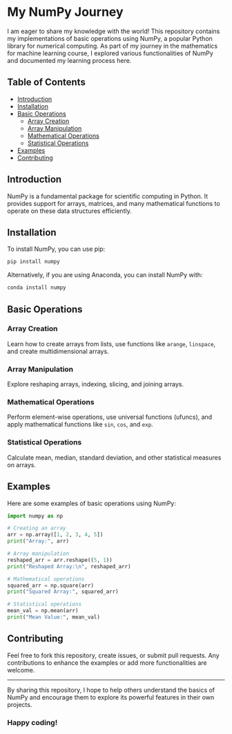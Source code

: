 # My NumPy Journey

I am eager to share my knowledge with the world! This repository contains my implementations of basic operations using NumPy, a popular Python library for numerical computing. As part of my journey in the mathematics for machine learning course, I explored various functionalities of NumPy and documented my learning process here.

## Table of Contents

- [Introduction](#introduction)
- [Installation](#installation)
- [Basic Operations](#basic-operations)
  - [Array Creation](#array-creation)
  - [Array Manipulation](#array-manipulation)
  - [Mathematical Operations](#mathematical-operations)
  - [Statistical Operations](#statistical-operations)
- [Examples](#examples)
- [Contributing](#contributing)

## Introduction

NumPy is a fundamental package for scientific computing in Python. It provides support for arrays, matrices, and many mathematical functions to operate on these data structures efficiently.

## Installation

To install NumPy, you can use pip:

```bash
pip install numpy
```

Alternatively, if you are using Anaconda, you can install NumPy with:

```bash
conda install numpy
```

## Basic Operations

### Array Creation

Learn how to create arrays from lists, use functions like `arange`, `linspace`, and create multidimensional arrays.

### Array Manipulation

Explore reshaping arrays, indexing, slicing, and joining arrays.

### Mathematical Operations

Perform element-wise operations, use universal functions (ufuncs), and apply mathematical functions like `sin`, `cos`, and `exp`.

### Statistical Operations

Calculate mean, median, standard deviation, and other statistical measures on arrays.

## Examples

Here are some examples of basic operations using NumPy:

```python
import numpy as np

# Creating an array
arr = np.array([1, 2, 3, 4, 5])
print("Array:", arr)

# Array manipulation
reshaped_arr = arr.reshape((5, 1))
print("Reshaped Array:\n", reshaped_arr)

# Mathematical operations
squared_arr = np.square(arr)
print("Squared Array:", squared_arr)

# Statistical operations
mean_val = np.mean(arr)
print("Mean Value:", mean_val)
```

## Contributing

Feel free to fork this repository, create issues, or submit pull requests. Any contributions to enhance the examples or add more functionalities are welcome.


---

By sharing this repository, I hope to help others understand the basics of NumPy and encourage them to explore its powerful features in their own projects. 

### Happy coding!
